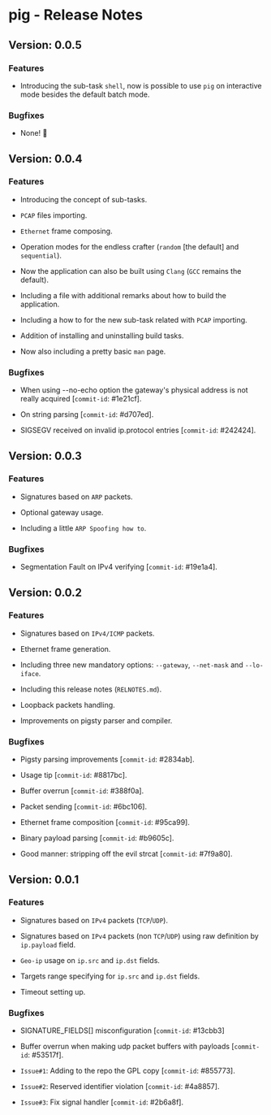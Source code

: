 # pig - Release Notes

## Version: 0.0.5

### Features

- Introducing the sub-task ``shell``, now is possible to use ``pig`` on interactive mode besides the default batch mode.

### Bugfixes

- None! :1st_place_medal:

## Version: 0.0.4

### Features

- Introducing the concept of sub-tasks.

- ``PCAP`` files importing.

- ``Ethernet`` frame composing.

- Operation modes for the endless crafter (``random`` [the default] and ``sequential``).

- Now the application can also be built using ``Clang`` (``GCC`` remains the default).

- Including a file with additional remarks about how to build the application.

- Including a how to for the new sub-task related with ``PCAP`` importing.

- Addition of installing and uninstalling build tasks.

- Now also including a pretty basic ``man`` page.

### Bugfixes

- When using --no-echo option the gateway's physical address is not really acquired [``commit-id``: #1e21cf].

- On string parsing [``commit-id``: #d707ed].

- SIGSEGV received on invalid ip.protocol entries [``commit-id``: #242424].

## Version: 0.0.3

### Features

- Signatures based on ``ARP`` packets.

- Optional gateway usage.

- Including a little ``ARP Spoofing how to``.

### Bugfixes

- Segmentation Fault on IPv4 verifying [``commit-id``: #19e1a4].

## Version: 0.0.2

### Features

- Signatures based on ``IPv4/ICMP`` packets.

- Ethernet frame generation.

- Including three new mandatory options: ``--gateway``, ``--net-mask`` and ``--lo-iface``.

- Including this release notes (``RELNOTES.md``).

- Loopback packets handling.

- Improvements on pigsty parser and compiler.

### Bugfixes

- Pigsty parsing improvements [``commit-id``: #2834ab].

- Usage tip [``commit-id``: #8817bc].

- Buffer overrun [``commit-id``: #388f0a].

- Packet sending [``commit-id``: #6bc106].

- Ethernet frame composition [``commit-id``: #95ca99].

- Binary payload parsing [``commit-id``: #b9605c].

- Good manner: stripping off the evil strcat [``commit-id``: #7f9a80].

## Version: 0.0.1

### Features

- Signatures based on ``IPv4`` packets (``TCP``/``UDP``).

- Signatures based on ``IPv4`` packets (non ``TCP``/``UDP``) using raw definition by ``ip.payload`` field.

- ``Geo-ip`` usage on ``ip.src`` and ``ip.dst`` fields.

- Targets range specifying for ``ip.src`` and ``ip.dst`` fields.

- Timeout setting up.

### Bugfixes

- SIGNATURE_FIELDS[] misconfiguration [``commit-id``: #13cbb3]

- Buffer overrun when making udp packet buffers with payloads [``commit-id``: #53517f].

- ``Issue#1``: Adding to the repo the GPL copy [``commit-id``: #855773].

- ``Issue#2``: Reserved identifier violation [``commit-id``: #4a8857].

- ``Issue#3``: Fix signal handler [``commit-id``: #2b6a8f].
